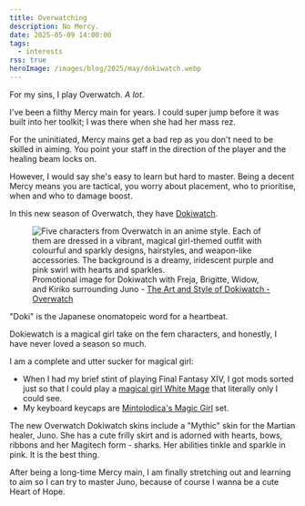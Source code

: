 ```yaml
---
title: Overwatching
description: No Mercy.
date: 2025-05-09 14:00:00
tags:
  - interests
rss: true
heroImage: /images/blog/2025/may/dokiwatch.webp
---
```


For my sins, I play Overwatch. <em>A lot</em>.

I've been a filthy Mercy main for years. I could super jump before it was built into her toolkit; I was there when she had her mass rez.

For the uninitiated, Mercy mains get a bad rep as you don't need to be skilled in aiming. You point your staff in the direction of the player and the healing beam locks on.

However, I would say she's easy to learn but hard to master. Being a decent Mercy means you are tactical, you worry about placement, who to prioritise, when and who to damage boost.

In this new season of Overwatch, they have [Dokiwatch](https://overwatch.blizzard.com/en-us/news/24198671/the-art-and-style-of-dokiwatch/).

<figure class="card mb-1">
    <img src="/images/blog/2025/may/dokiwatch.webp" alt="Five characters from Overwatch in an anime style. Each of them are dressed in a vibrant, magical girl-themed outfit with  colourful and sparkly designs, hairstyles, and weapon-like accessories. The background is a dreamy, iridescent purple and pink swirl with hearts and sparkles.">
  <figcaption class="card__content">
   Promotional image for Dokiwatch with Freja, Brigitte, Widow, and Kiriko surrounding Juno - <a href="https://overwatch.blizzard.com/en-us/news/24198671/the-art-and-style-of-dokiwatch/">The Art and Style of Dokiwatch - Overwatch</a>
  </figcaption>
</figure>

"Doki" is the Japanese onomatopeic word for a heartbeat.

Dokiewatch is a magical girl take on the fem characters, and honestly, I have never loved a season so much.

I am a complete and utter sucker for magical girl:
- When I had my brief stint of playing Final Fantasy XIV, I got mods sorted just so that I could play a [magical girl White Mage](https://www.youtube.com/watch?v=zmjw-4ZCPd4) that literally only I could see.
- My keyboard keycaps are [Mintolodica's Magic Girl](https://mintlodica.com/products/dsa-magic-girl-keycaps) set.

The new Overwatch Dokiwatch skins include a "Mythic" skin for the Martian healer, Juno. She has a cute frilly skirt and is adorned with hearts, bows, ribbons and her Magitech form - sharks. Her abilities tinkle and sparkle in pink. It is the best thing.

After being a long-time Mercy main, I am finally stretching out and learning to aim so I can try to master Juno, because of course I wanna be a cute Heart of Hope.